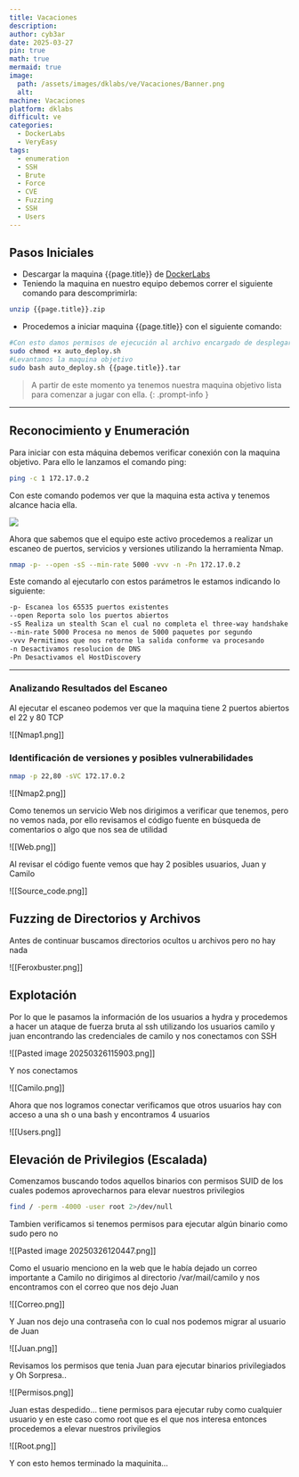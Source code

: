 ```yaml
---
title: Vacaciones
description: 
author: cyb3ar
date: 2025-03-27
pin: true
math: true
mermaid: true
image:
  path: /assets/images/dklabs/ve/Vacaciones/Banner.png
  alt: 
machine: Vacaciones
platform: dklabs
difficult: ve
categories:
  - DockerLabs
  - VeryEasy
tags:
  - enumeration
  - SSH
  - Brute
  - Force
  - CVE
  - Fuzzing
  - SSH
  - Users
---
```


## Pasos Iniciales

- Descargar la maquina {{page.title}} de [DockerLabs](https://dockerlabs.es/)
- Teniendo la maquina en nuestro equipo debemos correr el siguiente comando para descomprimirla:

```bash
unzip {{page.title}}.zip
```

- Procedemos a iniciar maquina {{page.title}} con el siguiente comando:

```bash
#Con esto damos permisos de ejecución al archivo encargado de desplegarnos la máquina.
sudo chmod +x auto_deploy.sh
#Levantamos la maquina objetivo
sudo bash auto_deploy.sh {{page.title}}.tar
```

<!-- markdownlint-capture -->
<!-- markdownlint-disable -->

> A partir de este momento ya tenemos nuestra maquina objetivo lista para comenzar a jugar con ella.
{: .prompt-info }

<!-- markdownlint-restore -->

----------------------------------------------------------------------------

## Reconocimiento y Enumeración

Para iniciar con esta máquina debemos verificar conexión con la maquina objetivo. Para ello le lanzamos el comando ping:

```bash
ping -c 1 172.17.0.2
```

Con este comando podemos ver que la maquina esta activa y tenemos alcance hacia ella. 

![](/assets/images/{{page.platform}}/{{page.difficult}}/{{page.machine}}/Ping.png)

Ahora que sabemos que el equipo este activo procedemos a realizar un escaneo de puertos, servicios y versiones utilizando la herramienta Nmap.

```bash
nmap -p- --open -sS --min-rate 5000 -vvv -n -Pn 172.17.0.2
```

Este comando al ejecutarlo con estos parámetros le estamos indicando lo siguiente:

```bash
-p- Escanea los 65535 puertos existentes
--open Reporta solo los puertos abiertos
-sS Realiza un stealth Scan el cual no completa el three-way handshake (SYN / SYN-ACK / RST)
--min-rate 5000 Procesa no menos de 5000 paquetes por segundo
-vvv Permitimos que nos retorne la salida conforme va procesando
-n Desactivamos resolucion de DNS
-Pn Desactivamos el HostDiscovery
```

---------------------------------------------------------------------------------

### Analizando Resultados del Escaneo

Al ejecutar el escaneo podemos ver que la maquina tiene 2 puertos abiertos el 22 y 80 TCP

![[Nmap1.png]]
### Identificación de versiones y posibles vulnerabilidades

```bash
nmap -p 22,80 -sVC 172.17.0.2
```

![[Nmap2.png]]

Como tenemos un servicio Web nos dirigimos a verificar que tenemos, pero no vemos nada, por ello revisamos el código fuente en búsqueda de comentarios o algo que nos sea de utilidad

![[Web.png]]

Al revisar el código fuente vemos que hay 2 posibles usuarios, Juan y Camilo

![[Source_code.png]]

## Fuzzing de Directorios y Archivos

Antes de continuar buscamos directorios ocultos u archivos pero no hay nada

![[Feroxbuster.png]]
## Explotación 

Por lo que le pasamos la información de los usuarios a hydra y procedemos a hacer un ataque de fuerza bruta al ssh utilizando los usuarios camilo y juan encontrando las credenciales de camilo y nos conectamos con SSH

![[Pasted image 20250326115903.png]]

Y nos conectamos

![[Camilo.png]]

Ahora que nos logramos conectar verificamos que otros usuarios hay con acceso a una sh o una bash y encontramos 4 usuarios

![[Users.png]]
## Elevación de Privilegios (Escalada)

Comenzamos buscando todos aquellos binarios con permisos SUID de los cuales podemos aprovecharnos para elevar nuestros privilegios

```bash
find / -perm -4000 -user root 2>/dev/null
```

Tambien verificamos si tenemos permisos para ejecutar algún binario como sudo pero no

![[Pasted image 20250326120447.png]]

Como el usuario menciono en la web que le había dejado un correo importante a Camilo no dirigimos al directorio /var/mail/camilo y nos encontramos con el correo que nos dejo Juan

![[Correo.png]]

Y Juan nos dejo una contraseña con lo cual nos podemos migrar al usuario de Juan

![[Juan.png]]

Revisamos los permisos que tenia Juan para ejecutar binarios privilegiados y Oh Sorpresa..

![[Permisos.png]]

Juan estas despedido... tiene permisos para ejecutar ruby como cualquier usuario y en este caso como root que es el que nos interesa entonces procedemos a elevar nuestros privilegios

![[Root.png]]

Y con esto hemos terminado la maquinita...






